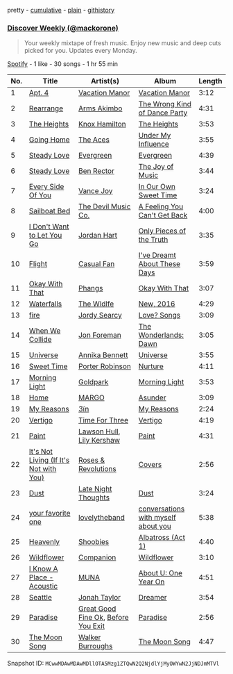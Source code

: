 pretty - [cumulative](/playlists/cumulative/37i9dQZEVXcRuMXvgjbNNg.md) - [plain](/playlists/plain/37i9dQZEVXcRuMXvgjbNNg) - [githistory](https://github.githistory.xyz/mackorone/spotify-playlist-archive/blob/main/playlists/plain/37i9dQZEVXcRuMXvgjbNNg)

### [Discover Weekly \(@mackorone\)](https://open.spotify.com/playlist/37i9dQZEVXcRuMXvgjbNNg)

> Your weekly mixtape of fresh music\. Enjoy new music and deep cuts picked for you\. Updates every Monday.

[Spotify](https://open.spotify.com/user/spotify) - 1 like - 30 songs - 1 hr 55 min

| No. | Title | Artist(s) | Album | Length |
|---|---|---|---|---|
| 1 | [Apt\. 4](https://open.spotify.com/track/5wGL1pa5n9DdjbY4YVDvlb) | [Vacation Manor](https://open.spotify.com/artist/6lcBiGiT3dlyDMjBBtfyfS) | [Vacation Manor](https://open.spotify.com/album/25NfVGVNGWBm9PxtY7AxEF) | 3:12 |
| 2 | [Rearrange](https://open.spotify.com/track/2KVr4swoXB1eRxX56WlIQA) | [Arms Akimbo](https://open.spotify.com/artist/5vuEKqaoIXJjZWOGxfXCzN) | [The Wrong Kind of Dance Party](https://open.spotify.com/album/1igSEl5S39NMbHlRtkTznd) | 4:31 |
| 3 | [The Heights](https://open.spotify.com/track/0jZGPvrpXARhVwSJklS6ix) | [Knox Hamilton](https://open.spotify.com/artist/1XyjBsbZBunXsYDTkaYtk9) | [The Heights](https://open.spotify.com/album/5y7c6SiyyTwpX6urLjt7TV) | 3:53 |
| 4 | [Going Home](https://open.spotify.com/track/6Jc9dFP9fcDLBq5wAsTUG2) | [The Aces](https://open.spotify.com/artist/2AmfMGi3WZMxqFDHissIAe) | [Under My Influence](https://open.spotify.com/album/0KPgrwFMQKpRaBcmeLg1Rw) | 3:55 |
| 5 | [Steady Love](https://open.spotify.com/track/1edyR651JIWLDCN0G75t3n) | [Evergreen](https://open.spotify.com/artist/1LEZ2w7TG8q9UsihNxgizY) | [Evergreen](https://open.spotify.com/album/2JwZ3xQaS1c7gPqJxMg3a5) | 4:39 |
| 6 | [Steady Love](https://open.spotify.com/track/6UOkF086zUgYXnqFxqUvEI) | [Ben Rector](https://open.spotify.com/artist/4AapPt7H6bGH4i7chTulpI) | [The Joy of Music](https://open.spotify.com/album/1l4VD485oDSJM23eWJEWJN) | 3:44 |
| 7 | [Every Side Of You](https://open.spotify.com/track/1tLQcfwXi8Hbu4hamp7tQ5) | [Vance Joy](https://open.spotify.com/artist/10exVja0key0uqUkk6LJRT) | [In Our Own Sweet Time](https://open.spotify.com/album/2290QOqExnVHp302b4zYaF) | 3:24 |
| 8 | [Sailboat Bed](https://open.spotify.com/track/505efRxrEceMhycjn1BWcC) | [The Devil Music Co.](https://open.spotify.com/artist/47X9AuO8xyIpr0n141v1lJ) | [A Feeling You Can't Get Back](https://open.spotify.com/album/51X7NsvH0GKvFWOjslVVmN) | 4:00 |
| 9 | [I Don't Want to Let You Go](https://open.spotify.com/track/2BadLekL4fUfGsxh74Yey8) | [Jordan Hart](https://open.spotify.com/artist/2NuHJNDBd9Vq4k09qrXibo) | [Only Pieces of the Truth](https://open.spotify.com/album/5WTMX9SyPDigNcgewZGtLG) | 3:35 |
| 10 | [Flight](https://open.spotify.com/track/19ymPOxpTMo9Ghfca0gxQ0) | [Casual Fan](https://open.spotify.com/artist/1ivH8IH6j1U7lCgkuYxoUa) | [I've Dreamt About These Days](https://open.spotify.com/album/3Gqd69hIUQc1uVWWABLcnT) | 3:59 |
| 11 | [Okay With That](https://open.spotify.com/track/6OOmFgjdqSqeBXORizLbG2) | [Phangs](https://open.spotify.com/artist/7zDSYCgSGUDOaKiXUiZkpi) | [Okay With That](https://open.spotify.com/album/4fCh1mEEa0gufuViBaQebz) | 3:07 |
| 12 | [Waterfalls](https://open.spotify.com/track/4RbWj6oavC4ZFW1QCyKutM) | [The Wldlfe](https://open.spotify.com/artist/2Vvj76fff5uAw10W1sW54W) | [New, 2016](https://open.spotify.com/album/0IiH1yJ7KOs42ZDZTsMeyc) | 4:29 |
| 13 | [fire](https://open.spotify.com/track/1wj2rMWn0jqMSFzwcUfKyE) | [Jordy Searcy](https://open.spotify.com/artist/0AV5z1x1RoOGeJWeJzziDz) | [Love? Songs](https://open.spotify.com/album/2TdZAtLwl4wurksd6oYRnt) | 3:09 |
| 14 | [When We Collide](https://open.spotify.com/track/2w8W5cFAdMzq54YGtRvxLa) | [Jon Foreman](https://open.spotify.com/artist/5D3h9ZoobhetjXw3dKhcaq) | [The Wonderlands: Dawn](https://open.spotify.com/album/7KViyjoomj2Nomq2PjYXMm) | 3:05 |
| 15 | [Universe](https://open.spotify.com/track/6Cm5uLnM47WzZUZifIqMgM) | [Annika Bennett](https://open.spotify.com/artist/6p6WfcngzvbVPbmV9HMb5l) | [Universe](https://open.spotify.com/album/6UI2kIBhFmj2LRcfRzjnQl) | 3:55 |
| 16 | [Sweet Time](https://open.spotify.com/track/45OqZdp97GB2mGYxYo7YXc) | [Porter Robinson](https://open.spotify.com/artist/3dz0NnIZhtKKeXZxLOxCam) | [Nurture](https://open.spotify.com/album/4btev9CC7D5soKdcIP6ApM) | 4:11 |
| 17 | [Morning Light](https://open.spotify.com/track/6JX1bKlX3oggD55jA1IosK) | [Goldpark](https://open.spotify.com/artist/410AZAjsHSKP8VDsYcU47z) | [Morning Light](https://open.spotify.com/album/6UDZU4e2ybgHwUV62yIiFh) | 3:53 |
| 18 | [Home](https://open.spotify.com/track/1lIUrOa83EFonIiC5a5ffO) | [MARGO](https://open.spotify.com/artist/30WjAh2XzVI7I8E0Buflbo) | [Asunder](https://open.spotify.com/album/2g9PZPxZdAkY8xjYoCmUFM) | 3:09 |
| 19 | [My Reasons](https://open.spotify.com/track/1hzXZEXqvdJeNPrEqkU9N5) | [3ïn](https://open.spotify.com/artist/0vxCP7mxKZk9gkBkpHeqPp) | [My Reasons](https://open.spotify.com/album/6Gxd4GojpR5DjW8o9uzzta) | 2:24 |
| 20 | [Vertigo](https://open.spotify.com/track/63JsZ9vke7gIZrH5xm7XJJ) | [Time For Three](https://open.spotify.com/artist/5GK2hLwkSIVQSaQMTAmLbk) | [Vertigo](https://open.spotify.com/album/5XxWjn3pQ0lKUeZi1eiDNo) | 4:19 |
| 21 | [Paint](https://open.spotify.com/track/5lHA0VtRqd0jsaT46xC3Ae) | [Lawson Hull](https://open.spotify.com/artist/218354K2Ph7ewCzbVvGe0K), [Lily Kershaw](https://open.spotify.com/artist/0p0ksmwMDQlAM24TWKu4Ua) | [Paint](https://open.spotify.com/album/5acGmCJHKwbGdnguz1Bpnz) | 4:31 |
| 22 | [It's Not Living \(If It's Not with You\)](https://open.spotify.com/track/0rZLcXPM6ozJK7BF28F9mK) | [Roses & Revolutions](https://open.spotify.com/artist/1EQiPk32D03HxHmExyCg9l) | [Covers](https://open.spotify.com/album/0DGxizS2jb1tTYimUJdQ15) | 2:56 |
| 23 | [Dust](https://open.spotify.com/track/27hnU7Nqrrk0fbRMJwZK95) | [Late Night Thoughts](https://open.spotify.com/artist/71o2qG4Qam85pPaPlw4zhN) | [Dust](https://open.spotify.com/album/09ZE45V9OzG61m2UadoomG) | 3:24 |
| 24 | [your favorite one](https://open.spotify.com/track/20UFW93hJbTGuywLYHjIjS) | [lovelytheband](https://open.spotify.com/artist/4KJ6jujcNPzOyhdNoiNftp) | [conversations with myself about you](https://open.spotify.com/album/190bl0MFluUBIYvvheHTw3) | 5:38 |
| 25 | [Heavenly](https://open.spotify.com/track/2N1PQNYDPezqXfPTqAe78B) | [Shoobies](https://open.spotify.com/artist/3zLEA761OeOosO2y2pvvd0) | [Albatross \(Act 1\)](https://open.spotify.com/album/04o6cw4c5dFHZRqFpnr5aS) | 4:40 |
| 26 | [Wildflower](https://open.spotify.com/track/3OEjGn2FGofNuOl1LV4FpK) | [Companion](https://open.spotify.com/artist/5oG2EMrSn6KA6HIwykWfmo) | [Wildflower](https://open.spotify.com/album/6BsS25etquuex6Yw23cCyu) | 3:10 |
| 27 | [I Know A Place \- Acoustic](https://open.spotify.com/track/7tMc9X5fX4fcEttj2dNLYI) | [MUNA](https://open.spotify.com/artist/6xdRb2GypJ7DqnWAI2mHGn) | [About U: One Year On](https://open.spotify.com/album/7HaFj1HOC2Q1viS1lpCAGX) | 4:51 |
| 28 | [Seattle](https://open.spotify.com/track/1krN1EXk19rXRcbtrhUvmp) | [Jonah Taylor](https://open.spotify.com/artist/0oqycKHsajVQAXB1PyGv3h) | [Dreamer](https://open.spotify.com/album/5ADPz6ngLKEQPRNGBPx2MT) | 3:54 |
| 29 | [Paradise](https://open.spotify.com/track/6xr9DaH1Gib8jmyIcrUOU1) | [Great Good Fine Ok](https://open.spotify.com/artist/422RLznpwUa5FsQgnTlgUH), [Before You Exit](https://open.spotify.com/artist/64NYWpxh4HgzMb1SwCCjMw) | [Paradise](https://open.spotify.com/album/3xf14rtHYQvl91hQ2pUORd) | 2:56 |
| 30 | [The Moon Song](https://open.spotify.com/track/0PjfFGGmQtlypD5LL4iv3m) | [Walker Burroughs](https://open.spotify.com/artist/3IbC67wKy65bRFv0htSIxQ) | [The Moon Song](https://open.spotify.com/album/2xzSdHc10NA0MlFDXgGr0p) | 4:47 |

Snapshot ID: `MCwwMDAwMDAwMDllOTA5Mzg1ZTQwN2Q2NjdlYjMyOWYwN2JjNDJmMTVl`

